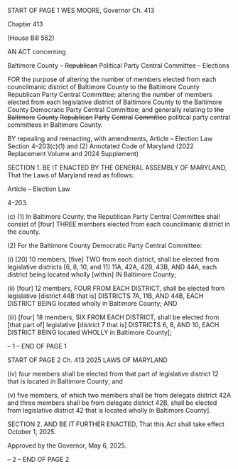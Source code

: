 START OF PAGE 1
WES MOORE, Governor Ch. 413

Chapter 413

(House Bill 562)

AN ACT concerning

Baltimore County – ~~Republican~~ Political Party Central Committee – Elections

FOR the purpose of altering the number of members elected from each councilmanic district
of Baltimore County to the Baltimore County Republican Party Central Committee;
altering the number of members elected from each legislative district of Baltimore
County to the Baltimore County Democratic Party Central Committee; and generally
relating to ~~the~~ ~~Baltimore~~ ~~County~~ ~~Republican~~ ~~Party~~ ~~Central~~ ~~Committee~~ political
party central committees in Baltimore County.

BY repealing and reenacting, with amendments,
Article – Election Law
Section 4–203(c)(1) and (2)
Annotated Code of Maryland
(2022 Replacement Volume and 2024 Supplement)

SECTION 1. BE IT ENACTED BY THE GENERAL ASSEMBLY OF MARYLAND,
That the Laws of Maryland read as follows:

Article – Election Law

4–203.

(c) (1) In Baltimore County, the Republican Party Central Committee shall
consist of [four] THREE members elected from each councilmanic district in the county.

(2) For the Baltimore County Democratic Party Central Committee:

(i) [20] 10 members, [five] TWO from each district, shall be elected
from legislative districts [6, 8, 10, and 11] 11A, 42A, 42B, 43B, AND 44A, each district
being located wholly [within] IN Baltimore County;

(ii) [four] 12 members, FOUR FROM EACH DISTRICT, shall be
elected from legislative [district 44B that is] DISTRICTS 7A, 11B, AND 44B, EACH
DISTRICT BEING located wholly in Baltimore County; AND

(iii) [four] 18 members, SIX FROM EACH DISTRICT, shall be elected
from [that part of] legislative [district 7 that is] DISTRICTS 6, 8, AND 10, EACH DISTRICT
BEING located WHOLLY in Baltimore County[;

– 1 –
END OF PAGE 1

START OF PAGE 2
Ch. 413 2025 LAWS OF MARYLAND

(iv) four members shall be elected from that part of legislative
district 12 that is located in Baltimore County; and

(v) five members, of which two members shall be from delegate
district 42A and three members shall be from delegate district 42B, shall be elected from
legislative district 42 that is located wholly in Baltimore County].

SECTION 2. AND BE IT FURTHER ENACTED, That this Act shall take effect
October 1, 2025.

Approved by the Governor, May 6, 2025.

– 2 –
END OF PAGE 2
